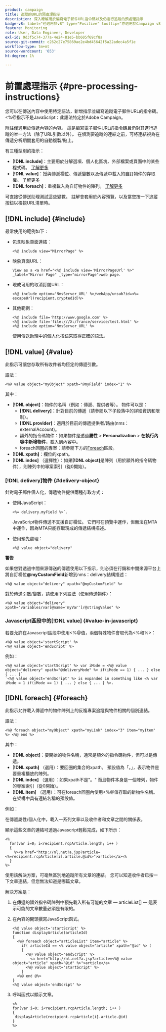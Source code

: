 ```yaml
---
product: campaign
title: 追蹤的URL的預處理指示
description: 深入瞭解用於編寫電子郵件URL指令碼以及仍進行追蹤的預處理指示
badge-v8: label="也適用於v8" type="Positive" tooltip="亦適用於Campaign v8"
feature: Monitoring
role: User, Data Engineer, Developer
exl-id: 9d3f5c74-377a-4e24-81e5-bb605f69cf8a
source-git-commit: c262c27e75869ae2e4bd45642f5a22adec4a5f1e
workflow-type: tm+mt
source-wordcount: '653'
ht-degree: 1%

---
```


# 前置處理指示 {#pre-processing-instructions}

您可以在傳送內容中使用特定語法，新增指示並編寫追蹤電子郵件URL的指令碼。 &lt;%@指示不是JavaScript：此語法特定於Adobe Campaign。

附註僅適用於傳遞內容的內容。 這是編寫電子郵件URL的指令碼且仍對其進行追蹤的唯一方法（除了URL引數以外）。 在偵測要追蹤的連結之前，可將連結視為在傳遞分析期間套用的自動複製/貼上。

有三種型別的指示：

* **[!DNL include]**：主要用於分解選項、個人化區塊、外部檔案或頁面中的某些程式碼。 [了解更多](#include)
* **[!DNL value]**：授與傳遞欄位、傳遞變數以及傳遞中載入的自訂物件的存取權。 [了解更多](#value)
* **[!DNL foreach]**：重複載入為自訂物件的陣列。 [了解更多](#foreach)

可直接從傳送助理測試這些變數。 註解會套用於內容預覽，以及當您按一下追蹤按鈕以檢視URL清單時。

## [!DNL include] {#include}

最常使用的範例如下：

* 包含映象頁面連結：

  ```
  <%@ include view="MirrorPage" %>  
  ```

* 映象頁面URL：

  ```
  View as a <a href="<%@ include view='MirrorPageUrl' %>" _label="Mirror Page" _type="mirrorPage">web page.
  ```

* 現成可用的取消訂閱URL：

  ```
  <%@ include option='NmsServer_URL' %>/webApp/unsub?id=<%= escapeUrl(recipient.cryptedId)%>
  ```

* 其他範例：

  ```
  <%@ include file='http://www.google.com' %>
  <%@ include file='file:///X:/france/service/test.html' %>
  <%@ include option='NmsServer_URL' %>
  ```

  使用傳送助理中的個人化按鈕來取得正確的語法。

## [!DNL value] {#value}

此指示可讓您存取所有收件者均恆定的傳遞引數。

語法：

```
<%@ value object="myObject" xpath="@myField" index="1" %>
```

其中：

* **[!DNL object]**：物件的名稱（例如：傳遞、提供者等）。
物件可以是：
   * **[!DNL delivery]**：針對目前的傳遞（請參閱以下子段落中的詳細資訊和限制）。
   * **[!DNL provider]**：適用於目前的傳遞提供者/路由(nms：externalAccount)。
   * 額外的指令碼物件：如果物件是透過&#x200B;**屬性** > **Personalization** > **在執行內容中新增物件**，載入到內容中。
   * foreach回圈的專案：請參閱下方的[Foreach](#foreach)區段。
* **[!DNL xpath]**：欄位的xpath。
* **[!DNL index]** （選擇性）：如果&#x200B;**[!DNL object]**&#x200B;是陣列（用於額外的指令碼物件），則陣列中的專案索引（從0開始）。

### [!DNL delivery]物件 {#delivery-object}

針對電子郵件個人化，傳遞物件提供兩種存取方式：

* 使用JavaScript：

  ```
  <%= delivery.myField %>`.
  ```

  JavaScript物件傳送不支援自訂欄位。 它們可在預覽中運作，但無法在MTA中運作，因為MTA只能存取現成的傳遞結構描述。

* 使用預先處理：

  ```
  <%@ value object="delivery"
  ```


**警告**

如果您對透過中間來源傳送的傳遞使用以下指示，則必須在行銷和中間來源平台上將自訂欄位&#x200B;**@myCustomField**&#x200B;新增到nms：delivery結構描述：

```
<%@ value object="delivery" xpath="@myCustomField" %>
```

對於傳送引數/變數，請使用下列語法（使用傳送物件）：

```
<%@ value object="delivery" xpath="variables/var[@name='myVar']/@stringValue" %>
```

### Javascript區段中的[!DNL value] {#value-in-javascript}

若要允許在Javascript區段中使用&lt;%@值，兩個特殊物件會取代為&lt;%和%>：

```
<%@ value object='startScript' %>
<%@ value object='endScript' %>
```

例如：

```
<%@ value object='startScript' %> var iMode = <%@ value object="delivery" xpath="@deliveryMode" %> if(iMode == 1) { ... } else { ... }`
`<%@ value object='endScript' %> is expanded in something like <% var iMode = 1 if(iMode == 1) { ... } else { ... } %>.
```

## [!DNL foreach] {#foreach}

此指示允許載入傳遞中的物件陣列上的反複專案追蹤與物件相關的個別連結。

語法：

```
<%@ foreach object="myObject" xpath="myLink" index="3" item="myItem" %> <%@ end %>
```

其中：

* **[!DNL object]**：要開始的物件名稱，通常是額外的指令碼物件，但可以是傳遞。
* **[!DNL xpath]** （選用）：要回圈的集合的xpath。 預設值為「。」，表示物件是要重複播放的陣列。
* **[!DNL index]** （選用）：如果xpath不是&quot;。&quot; 而且物件本身是一個陣列，物件的專案索引（從0開始）。
* **[!DNL item]** （選用）：可在foreach回圈內使用&lt;%@值存取的新物件名稱。 在架構中具有連結名稱的預設值。

例如：

在傳遞屬性/個人化中，載入一系列文章以及收件者和文章之間的關係表。

顯示這些文章的連結可透過Javascript輕鬆完成，如下所示：

```
<%
  for(var i=0; i<recipient.rcpArticle.length; i++ )
  {
    %><a href="http://nl.net?a.jsp?article=<%=recipient.rcpArticle[i].article.@id%>">article</a><%
  }
%>
```

使用該解決方案，可毫無區別地追蹤所有文章的連結。 您可以知道收件者已按一下文章連結，但您無法知道是哪篇文章。

解決方案是：

1. 在傳遞的額外指令碼陣列中預先載入所有可能的文章 — articleList[] — 這表示可能的文章數量必須是有限的。
1. 在內容的開頭撰寫JavaScript函式。

   ```
   <%@ value object='startScript' %>
   function displayArticle(articleId)
   {
     <%@ foreach object="articleList" item="article" %>
       if( articleId == <% value object="article" xpath="@id" %> ) 
       {
         <%@ value object='endScript' %>
           <a href="http://nl.net?a.jsp?article=<%@ value object="article" xpath="@id" %>">article</a>
         <%@ value object='startScript' %>
       } 
     <%@ end @%>
   }
   <%@ value object='endScript' %>
   ```

1. 呼叫函式以顯示文章。

   ```
   <%
   for(var i=0; i<recipient.rcpArticle.length; i++ )
   {
    displayArticle(recipient.rcpArticle[i].article.@id)
   }
   %>
   ```
